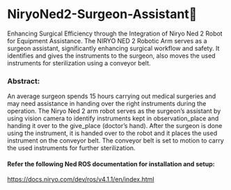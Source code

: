 # NiryoNed2-Surgeon-Assistant🦾
Enhancing Surgical Efficiency through the Integration of Niryo Ned 2 Robot for Equipment Assistance. The NIRYO NED 2 Robotic Arm serves as a surgeon assistant, significantly enhancing surgical workflow and safety. It identifies and gives the instruments to the surgeon, also moves the used instruments for sterilization using a conveyor belt.

### Abstract: 
An average surgeon spends 15 hours carrying out medical surgeries and may need assistance in handing over the right instruments during the operation. The Niryo Ned 2 arm robot serves as the surgeon’s assistant by using vision camera to identify instruments kept in observation_place and handing it over to the give_place (doctor’s hand).
After the surgeon is done using the instrument, it is handed over to the robot and it places the used instrument on the conveyor belt. The conveyor belt is set to motion to carry the used instruments for further sterilization.

#### Refer the following Ned ROS documentation for installation and setup:
https://docs.niryo.com/dev/ros/v4.1.1/en/index.html


